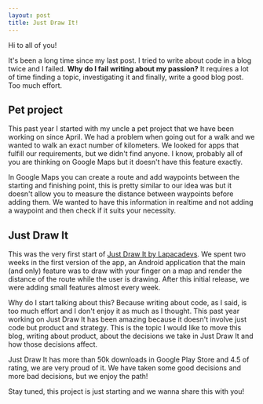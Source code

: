 ```yaml
---
layout: post
title: Just Draw It!
---
```


Hi to all of you!

It's been a long time since my last post. I tried to write about code in a blog twice and I failed. **Why do I fail writing about my passion?** It requires a lot of time finding a topic, investigating it and finally, write a good blog post. Too much effort.

## Pet project

This past year I started with my uncle a pet project that we have been working on since April. We had a problem when going out for a walk and we wanted to walk an exact number of kilometers. We looked for apps that fulfill our requirements, but we didn't find anyone. I know, probably all of you are thinking on Google Maps but it doesn't have this feature exactly.

In Google Maps you can create a route and add waypoints between the starting and finishing point, this is pretty similar to our idea was but it doesn't allow you to measure the distance between waypoints before adding them. We wanted to have this information in realtime and not adding a waypoint and then check if it suits your necessity.

## Just Draw It

This was the very first start of [Just Draw It by Lapacadevs](https://play.google.com/store/apps/details?id=com.lapacadevs.justdrawit). We spent two weeks in the first version of the app, an Android application that the main (and only) feature was to draw with your finger on a map and render the distance of the route while the user is drawing. After this initial release, we were adding small features almost every week.

Why do I start talking about this? Because writing about code, as I said, is too much effort and I don't enjoy it as much as I thought. This past year working on Just Draw It has been amazing because it doesn't involve just code but product and strategy. This is the topic I would like to move this blog, writing about product, about the decisions we take in Just Draw It and how those decisions affect.

Just Draw It has more than 50k downloads in Google Play Store and 4.5 of rating, we are very proud of it. We have taken some good decisions and more bad decisions, but we enjoy the path!

Stay tuned, this project is just starting and we wanna share this with you!